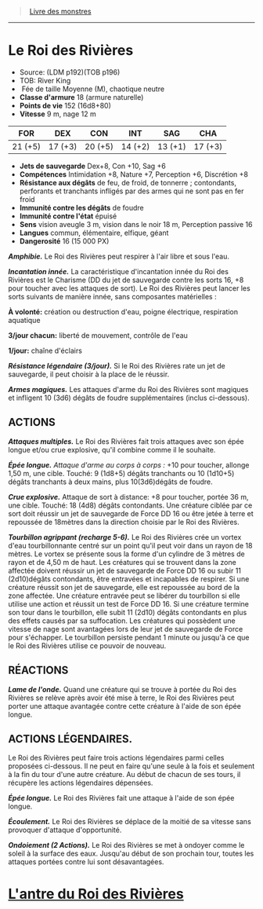 ﻿> [Livre des monstres](tome_of_beasts.md)

---

# Le Roi des Rivières

- Source: (LDM p192)(TOB p196)
- TOB: River King
-  Fée de taille Moyenne (M), chaotique neutre
- **Classe d'armure** 18 (armure naturelle)
- **Points de vie** 152 (16d8+80)
- **Vitesse** 9 m, nage 12 m

|FOR|DEX|CON|INT|SAG|CHA|
|---|---|---|---|---|---|
|21 (+5)|17 (+3)|20 (+5)|14 (+2)|13 (+1)|17 (+3)|

- **Jets de sauvegarde** Dex+8, Con +10, Sag +6
- **Compétences** Intimidation +8, Nature +7, Perception +6, Discrétion +8
- **Résistance aux dégâts** de feu, de froid, de tonnerre ; contondants, perforants et tranchants infligés par des armes qui ne sont pas en fer froid
- **Immunité contre les dégâts** de foudre
- **Immunité contre l'état** épuisé
- **Sens** vision aveugle 3 m, vision dans le noir 18 m, Perception passive 16
- **Langues** commun, élémentaire, elfique, géant
- **Dangerosité** 16 (15 000 PX)

**_Amphibie._** Le Roi des Rivières peut respirer à l'air libre et sous l'eau.

**_Incantation innée._** La caractéristique d'incantation innée du Roi des Rivières est le Charisme (DD du jet de sauvegarde contre les sorts 16, +8 pour toucher avec les attaques de sort). Le Roi des Rivières peut lancer les sorts suivants de manière innée, sans composantes matérielles :

**À volonté:** création ou destruction d'eau, poigne électrique, respiration aquatique

**3/jour chacun:** liberté de mouvement, contrôle de l'eau

**1/jour:** chaîne d'éclairs

**_Résistance légendaire (3/jour)._** Si le Roi des Rivières rate un jet de sauvegarde, il peut choisir à la place de le réussir.

**_Armes magiques._** Les attaques d'arme du Roi des Rivières sont magiques et infligent 10 (3d6) dégâts de foudre supplémentaires (inclus ci-dessous).

## ACTIONS

**_Attaques multiples._** Le Roi des Rivières fait trois attaques avec son épée longue et/ou crue explosive, qu'il combine comme il le souhaite.

**_Épée longue._** _Attaque d'arme au corps à corps :_ +10 pour toucher, allonge 1,50 m, une cible. Touché: 9 (1d8+5) dégâts tranchants ou 10 (1d10+5) dégâts tranchants à deux mains, plus 10(3d6)dégâts de foudre.

**_Crue explosive._** Attaque de sort à distance: +8 pour toucher, portée 36 m, une cible. Touché: 18 (4d8) dégâts contondants. Une créature ciblée par ce sort doit réussir un jet de sauvegarde de Force DD 16 ou être jetée à terre et repoussée de 18mètres dans la direction choisie par le Roi des Rivières.

**_Tourbillon agrippant (recharge 5-6)._** Le Roi des Rivières crée un vortex d'eau tourbillonnante centré sur un point qu'il peut voir dans un rayon de 18 mètres. Le vortex se présente sous la forme d'un cylindre de 3 mètres de rayon et de 4,50 m de haut. Les créatures qui se trouvent dans la zone affectée doivent réussir un jet de sauvegarde de Force DD 16 ou subir 11 (2d10)dégâts contondants, être entravées et incapables de respirer. Si une créature réussit son jet de sauvegarde, elle est repoussée au bord de la zone affectée. Une créature entravée peut se libérer du tourbillon si elle utilise une action et réussit un test de Force DD 16. Si une créature termine son tour dans le tourbillon, elle subit 11 (2d10) dégâts contondants en plus des effets causés par sa suffocation. Les créatures qui possèdent une vitesse de nage sont avantagées lors de leur jet de sauvegarde de Force pour s'échapper. Le tourbillon persiste pendant 1 minute ou jusqu'à ce que le Roi des Rivières utilise ce pouvoir de nouveau.

## RÉACTIONS

**_Lame de l'onde._** Quand une créature qui se trouve à portée du Roi des Rivières se relève après avoir été mise à terre, le Roi des Rivières peut porter une attaque avantagée contre cette créature à l'aide de son épée longue.

## ACTIONS LÉGENDAIRES.

Le Roi des Rivières peut faire trois actions légendaires parmi celles proposées ci-dessous. Il ne peut en faire qu'une seule à la fois et seulement à la fin du tour d'une autre créature. Au début de chacun de ses tours, il récupère les actions légendaires dépensées.

**_Épée longue._** Le Roi des Rivières fait une attaque à l'aide de son épée longue.

**_Écoulement._** Le Roi des Rivières se déplace de la moitié de sa vitesse sans provoquer d'attaque d'opportunité.

**_Ondoiement (2 Actions)._** Le Roi des Rivières se met à ondoyer comme le soleil à la surface des eaux. Jusqu'au début de son prochain tour, toutes les attaques portées contre lui sont désavantagées.

# [L'antre du Roi des Rivières](tome_of_beasts_lantre_du_roi_des_rivieres.md)

